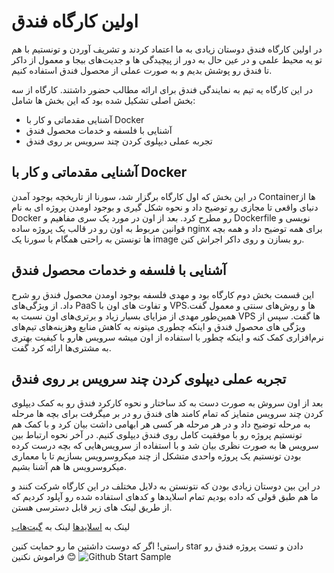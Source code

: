 # اولین کارگاه فندق

در اولین کارگاه فندق دوستان زیادی به ما اعتماد کردند و تشریف آوردن و تونستیم با هم تو یه محیط علمی و در عین حال به دور از پیچیدگی ها و جدیت‌های بیجا و معمول از داکر تا فندق رو پوشش بدیم و به صورت عملی از محصول فندق استفاده کنیم.

در این کارگاه یه تیم به نمایندگی فندق برای ارائه مطالب حضور داشتند.
کارگاه از سه بخش اصلی تشکیل شده بود که این بخش ها شامل:

-   آشنایی مقدماتی و کار با Docker
-   آشنایی با فلسفه و خدمات محصول فندق
-   تجربه عملی دیپلوی کردن چند سرویس بر روی فندق


##  آشنایی مقدماتی و کار با Docker

در این بخش که اول کارگاه برگزار شد، سورنا از تاریخچه بوجود آمدن  Containerها از دنیای واقعی تا مجازی رو توضیح داد و نحوه شکل گیری و بوجود اومدن پروژه ای به نام Docker رو مطرح کرد.
بعد از اون در مورد یک سری مفاهیم و Dockerfile نویسی و قوانین مربوط به اون رو در قالب یک پروژه ساده nginx برای همه توضیح داد و همه بچه ها تونستن به راحتی همگام با سورنا یک image  رو بسازن و روی داکر اجراش کنن.


## آشنایی با فلسفه و خدمات محصول فندق

این قسمت بخش دوم کارگاه بود و مهدی فلسفه بوجود اومدن محصول فندق رو شرح داد.
از ویژگی‌های PaaS و تفاوت های اون با VPSها و روش‌های سنتی و معمول گفت.
همین‌طور مهدی از مزایای بسیار زیاد و برتری‌های اون نسبت به VPS ها گفت. سپس از ویژگی های محصول فندق و اینکه چطوری میتونه به کاهش منابع وهزینه‌های تیم‌های نرم‌افزاری کمک کنه و اینکه چطور با استفاده از اون میشه سرویس هارو با کیفیت بهتری به مشتری‌ها ارائه کرد گفت.

## تجربه عملی دیپلوی کردن چند سرویس بر روی فندق

بعد از اون سروش به صورت دست به کد ساختار و نحوه کارکرد فندق رو به کمک دیپلوی کردن چند سرویس متمایز که تمام کامند های فندق رو در بر میگرفت برای بچه ها مرحله به مرحله توضیح داد و در هر مرحله هر کسی هر ابهامی داشت بیان کرد و با کمک هم تونستیم پروژه رو با موفقیت کامل روی فندق دیپلوی کنیم.
در آخر نحوه ارتباط بین سرویس ها به صورت نظری بیان شد و با استفاده از سرویس‌هایی که بچه درست کرده بودن تونستیم یک پروژه واحدی متشکل از چند میکروسرویس بسازیم تا با معماری میکروسرویس ها هم آشنا بشیم.



در این بین دوستان زیادی بودن که نتونستن به دلایل مختلف در این کارگاه شرکت کنند و ما هم طبق قولی که داده بودیم تمام اسلایدها و کدهای استفاده شده رو آپلود کردیم که از طریق لینک های زیر قابل دسترسی هستن.

لینک به [اسلایدها](https://www.slideshare.net/ssarabadani/fandogh-cloud-workshop-slides) 
لینک به [گیت‌هاب](https://github.com/fandoghpaas/fandogh-workshop) 

راستی!
اگر که دوست داشتین ما رو حمایت کنین star دادن و تست پروژه فندق رو فراموش نکنین 😊
![Github Start Sample](/articles/github_star.png "Github Start Sample")
